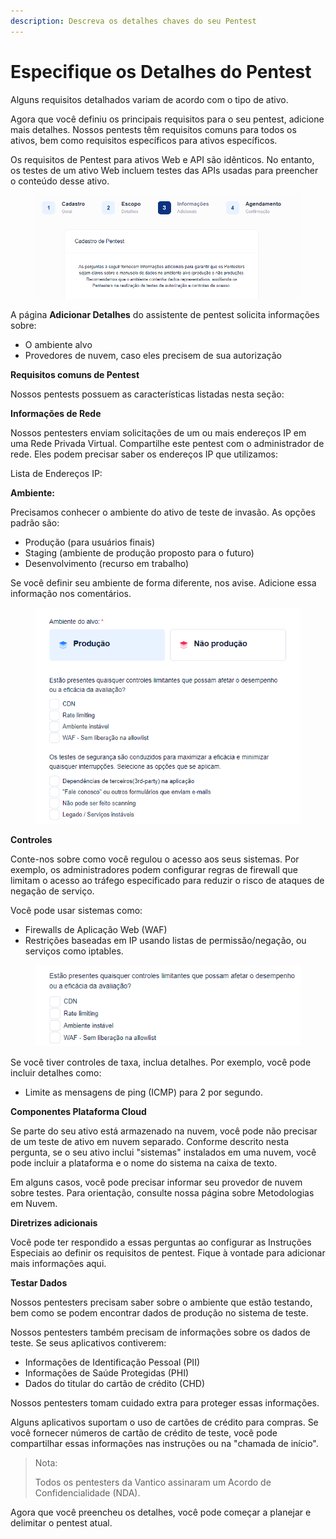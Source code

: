 ```yaml
---
description: Descreva os detalhes chaves do seu Pentest
---
```


# Especifique os Detalhes do Pentest

Alguns requisitos detalhados variam de acordo com o tipo de ativo.



Agora que você definiu os principais requisitos para o seu pentest, adicione mais detalhes. Nossos pentests têm requisitos comuns para todos os ativos, bem como requisitos específicos para ativos específicos.

Os requisitos de Pentest para ativos Web e API são idênticos. No entanto, os testes de um ativo Web incluem testes das APIs usadas para preencher o conteúdo desse ativo.

<figure><img src="../../../.gitbook/assets/4.png" alt=""><figcaption></figcaption></figure>

A página **Adicionar Detalhes** do assistente de pentest solicita informações sobre:

* O ambiente alvo
* Provedores de nuvem, caso eles precisem de sua autorização

**Requisitos comuns de Pentest**

Nossos pentests possuem as características listadas nesta seção:



**Informações de Rede**

Nossos pentesters enviam solicitações de um ou mais endereços IP em uma Rede Privada Virtual. Compartilhe este pentest com o administrador de rede. Eles podem precisar saber os endereços IP que utilizamos:

Lista de Endereços IP:

**Ambiente:**

Precisamos conhecer o ambiente do ativo de teste de invasão. As opções padrão são:

* Produção (para usuários finais)
* Staging (ambiente de produção proposto para o futuro)
* Desenvolvimento (recurso em trabalho)

Se você definir seu ambiente de forma diferente, nos avise. Adicione essa informação nos comentários.

<figure><img src="../../../.gitbook/assets/5.png" alt=""><figcaption></figcaption></figure>



**Controles**

Conte-nos sobre como você regulou o acesso aos seus sistemas. Por exemplo, os administradores podem configurar regras de firewall que limitam o acesso ao tráfego especificado para reduzir o risco de ataques de negação de serviço.

Você pode usar sistemas como:

* Firewalls de Aplicação Web (WAF)
* Restrições baseadas em IP usando listas de permissão/negação, ou serviços como iptables.

<figure><img src="../../../.gitbook/assets/6.png" alt=""><figcaption></figcaption></figure>



Se você tiver controles de taxa, inclua detalhes. Por exemplo, você pode incluir detalhes como:

* Limite as mensagens de ping (ICMP) para 2 por segundo.



**Componentes Plataforma Cloud**

Se parte do seu ativo está armazenado na nuvem, você pode não precisar de um teste de ativo em nuvem separado. Conforme descrito nesta pergunta, se o seu ativo inclui "sistemas" instalados em uma nuvem, você pode incluir a plataforma e o nome do sistema na caixa de texto.



Em alguns casos, você pode precisar informar seu provedor de nuvem sobre testes. Para orientação, consulte nossa página sobre Metodologias em Nuvem.



**Diretrizes adicionais**

Você pode ter respondido a essas perguntas ao configurar as Instruções Especiais ao definir os requisitos de pentest. Fique à vontade para adicionar mais informações aqui.



**Testar Dados**

Nossos pentesters precisam saber sobre o ambiente que estão testando, bem como se podem encontrar dados de produção no sistema de teste.

Nossos pentesters também precisam de informações sobre os dados de teste. Se seus aplicativos contiverem:

* Informações de Identificação Pessoal (PII)
* Informações de Saúde Protegidas (PHI)
* Dados do titular do cartão de crédito (CHD)

Nossos pentesters tomam cuidado extra para proteger essas informações.

Alguns aplicativos suportam o uso de cartões de crédito para compras. Se você fornecer números de cartão de crédito de teste, você pode compartilhar essas informações nas instruções ou na "chamada de início".



> Nota:
>
> Todos os pentesters da Vantico assinaram um Acordo de Confidencialidade (NDA).

Agora que você preencheu os detalhes, você pode começar a planejar e delimitar o pentest atual.
